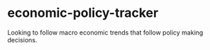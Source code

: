 # economic-policy-tracker
Looking to follow macro economic trends that follow policy making decisions.

